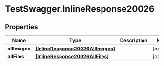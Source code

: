 # TestSwagger.InlineResponse20026

## Properties

Name | Type | Description | Notes
------------ | ------------- | ------------- | -------------
**allImages** | [**[InlineResponse20026AllImages]**](InlineResponse20026AllImages.md) |  | [optional] 
**allFiles** | [**[InlineResponse20026AllFiles]**](InlineResponse20026AllFiles.md) |  | [optional] 



